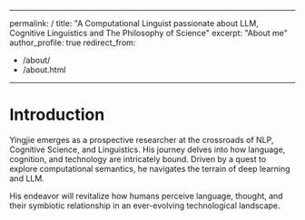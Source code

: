 
---
permalink: /
title: "A Computational Linguist passionate about LLM, Cognitive Linguistics and The Philosophy of Science"
excerpt: "About me"
author_profile: true
redirect_from: 
  - /about/
  - /about.html
---


# Introduction

Yingjie emerges as a prospective researcher at the crossroads of NLP, Cognitive Science, and Linguistics. His journey delves into how language, cognition, and technology are intricately bound. Driven by a quest to explore computational semantics, he navigates the terrain of deep learning and LLM. 

His endeavor will revitalize how humans perceive language, thought, and their symbiotic relationship in an ever-evolving technological landscape.
